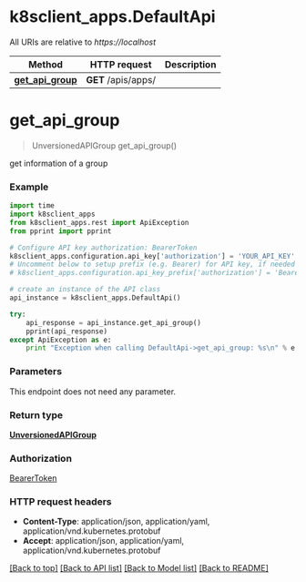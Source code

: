 # k8sclient_apps.DefaultApi

All URIs are relative to *https://localhost*

Method | HTTP request | Description
------------- | ------------- | -------------
[**get_api_group**](DefaultApi.md#get_api_group) | **GET** /apis/apps/ | 


# **get_api_group**
> UnversionedAPIGroup get_api_group()



get information of a group

### Example 
```python
import time
import k8sclient_apps
from k8sclient_apps.rest import ApiException
from pprint import pprint

# Configure API key authorization: BearerToken
k8sclient_apps.configuration.api_key['authorization'] = 'YOUR_API_KEY'
# Uncomment below to setup prefix (e.g. Bearer) for API key, if needed
# k8sclient_apps.configuration.api_key_prefix['authorization'] = 'Bearer'

# create an instance of the API class
api_instance = k8sclient_apps.DefaultApi()

try: 
    api_response = api_instance.get_api_group()
    pprint(api_response)
except ApiException as e:
    print "Exception when calling DefaultApi->get_api_group: %s\n" % e
```

### Parameters
This endpoint does not need any parameter.

### Return type

[**UnversionedAPIGroup**](UnversionedAPIGroup.md)

### Authorization

[BearerToken](../README.md#BearerToken)

### HTTP request headers

 - **Content-Type**: application/json, application/yaml, application/vnd.kubernetes.protobuf
 - **Accept**: application/json, application/yaml, application/vnd.kubernetes.protobuf

[[Back to top]](#) [[Back to API list]](../README.md#documentation-for-api-endpoints) [[Back to Model list]](../README.md#documentation-for-models) [[Back to README]](../README.md)

